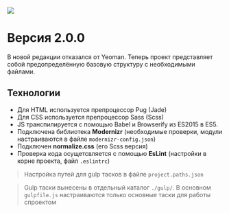 ![](https://fontmeme.com/permalink/170617/1dcc71d7d21a1883084b89138a19b268.png)

# Версия 2.0.0

В новой редакции отказался от Yeoman. Теперь проект представляет собой предопределённую базовую структуру с необходимыми файлами.

## Технологии

- Для HTML используется препроцессор Pug (Jade)
- Для CSS используется препроцессор Sass (Scss)
- JS транспилируется с помощью Babel и Browserify из ES2015 в ES5.
- Подключена библиотека **Modernizr** (необходимые проверки, модули настраиваются в файле `modernizr-config.json`)
- Подключен **normalize.css** (его Scss версия)
- Проверка кода осущетсвляется с помощью **EsLint** (настройки в корне проекта, файл `.eslintrc`)

> Настройка путей для gulp тасков в файле `project.paths.json`

> Gulp таски вынесены в отдельный каталог `./gulp/`. В основном `gulpfile.js` настраиваются только основные таски для работы спроектом